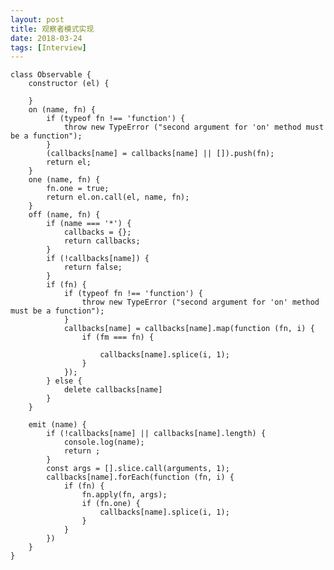 ```yaml
---
layout: post
title: 观察者模式实现
date: 2018-03-24
tags: [Interview]
---
```


    class Observable {
        constructor (el) {
        
        }
        on (name, fn) {
            if (typeof fn !== 'function') {
                throw new TypeError ("second argument for 'on' method must be a function");
            }
            (callbacks[name] = callbacks[name] || []).push(fn);
            return el;
        }
        one (name, fn) {
            fn.one = true;
            return el.on.call(el, name, fn);
        }
        off (name, fn) {
            if (name === '*') {
                callbacks = {};
                return callbacks;
            }
            if (!callbacks[name]) {
                return false;
            }
            if (fn) {
                if (typeof fn !== 'function') {
                    throw new TypeError ("second argument for 'on' method must be a function");
                }
                callbacks[name] = callbacks[name].map(function (fn, i) {
                    if (fm === fn) {

                        callbacks[name].splice(i, 1);
                    }
                });
            } else {
                delete callbacks[name]
            }
        }

        emit (name) {
            if (!callbacks[name] || callbacks[name].length) {
                console.log(name);
                return ;
            }
            const args = [].slice.call(arguments, 1);
            callbacks[name].forEach(function (fn, i) {
                if (fn) {
                    fn.apply(fn, args);
                    if (fn.one) {
                        callbacks[name].splice(i, 1);
                    }
                }
            })
        }
    }